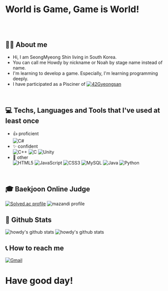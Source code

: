 <!--
**HW-Howdy/HW-Howdy** is a ✨ _special_ ✨ repository because its `README.md` (this file) appears on your GitHub profile.

Here are some ideas to get you started:

- 🔭 I’m currently working on ...
- 🌱 I’m currently learning ...
- 👯 I’m looking to collaborate on ...
- 🤔 I’m looking for help with ...
- 💬 Ask me about ...
- 📫 How to reach me: ...
- 😄 Pronouns: ...
- ⚡ Fun fact: ...
-->

# World is Game, Game is World!
<br>
<br>


## 👨‍💻 About me

  - Hi, I am SeongMyeong Shin living in South Korea.
  - You can call me Howdy by nickname or Noah by stage name instead of name.
  - I'm learning to develop a game. Especially, I'm learning programming deeply.
  - I have participated as a Pisciner of <a href="https://www.42gyeongsan.kr/en/main.do">![42Gyeongsan](https://img.shields.io/badge/42Gyeongsan-%23000000.svg?style=for-the-badge&logo=42&logoColor=white)</a>
<br>


## 💻 Techs, Languages and Tools that I've used at least once

  - 👍 proficient<br>
    ![C#](https://img.shields.io/badge/c%23-%23239120.svg?style=for-the-badge&logo=csharp&logoColor=white)
  - ✨ confident<br>
    ![C++](https://img.shields.io/badge/c++-%2300599C.svg?style=for-the-badge&logo=c%2B%2B&logoColor=white)
    ![C](https://img.shields.io/badge/c-%2300599C.svg?style=for-the-badge&logo=c&logoColor=white)
    ![Unity](https://img.shields.io/badge/unity-%23000000.svg?style=for-the-badge&logo=unity&logoColor=white)
  - 📖 other<br>
    ![HTML5](https://img.shields.io/badge/html5-%23E34F26.svg?style=for-the-badge&logo=html5&logoColor=white)
    ![JavaScript](https://img.shields.io/badge/javascript-%23323330.svg?style=for-the-badge&logo=javascript&logoColor=%23F7DF1E)
    ![CSS3](https://img.shields.io/badge/css3-%231572B6.svg?style=for-the-badge&logo=css3&logoColor=white)
    ![MySQL](https://img.shields.io/badge/mysql-%23FFFFFF.svg?style=for-the-badge&logo=mysql&logoColor=blue)
    ![Java](https://img.shields.io/badge/java-%23ED8B00.svg?style=for-the-badge&logo=openjdk&logoColor=white)
    ![Python](https://img.shields.io/badge/python-3670A0?style=for-the-badge&logo=python&logoColor=ffdd54)
<br>


## 🎓 Baekjoon Online Judge

  [![Solved.ac profile](http://mazassumnida.wtf/api/v2/generate_badge?boj=howdy)](https://solved.ac/howdy)
  ![mazandi profile](http://mazandi.herokuapp.com/api?handle=howdy&theme=dark)
<br>


## 📌 Github Stats

  ![howdy's github stats](https://github-readme-stats.vercel.app/api?username=HW-Howdy&theme=dark)
  ![howdy's github stats](https://github-readme-stats.vercel.app/api/top-langs/?username=HW-Howdy&show_icons=true&layout=pie&theme=dark&hide=ASP.NET)
<br>


## 📞 How to reach me
  <a href="mailto:howdy3952@gmail.com">![Gmail](https://img.shields.io/badge/Gmail-D14836?style=for-the-badge&logo=gmail&logoColor=white)</a>
<br>


# Have good day! 
